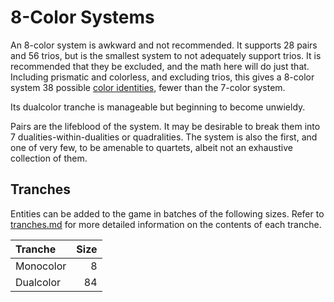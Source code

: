# 8-Color Systems

An 8-color system is awkward and not recommended. It supports 28 pairs and 56 trios, but is the smallest system to not adequately support trios. It is recommended that they be excluded, and the math here will do just that. Including prismatic and colorless, and excluding trios, this gives a 8-color system 38 possible [color identities](./../color-identities.md), fewer than the 7-color system.

Its dualcolor tranche is manageable but beginning to become unwieldy.

Pairs are the lifeblood of the system. It may be desirable to break them into 7 dualities-within-dualities or quadralities. The system is also the first, and one of very few, to be amenable to quartets, albeit not an exhaustive collection of them.

## Tranches

Entities can be added to the game in batches of the following sizes. Refer to [tranches.md](./../tranches.md) for more detailed information on the contents of each tranche.

| Tranche   | Size |
| :-------- | ---: |
| Monocolor |    8 |
| Dualcolor |   84 |
